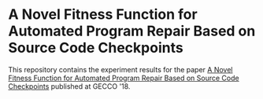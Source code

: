 # A Novel Fitness Function for Automated Program Repair Based on Source Code Checkpoints

This repository contains the experiment results for the paper [A Novel Fitness Function for Automated Program Repair Based on Source Code Checkpoints](https://doi.org/10.1145/3205455.3205566) published at GECCO '18.
